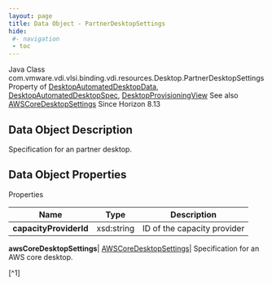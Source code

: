 ```yaml
---
layout: page
title: Data Object - PartnerDesktopSettings
hide:
 #- navigation
 - toc
---
```






Java Class
    com.vmware.vdi.vlsi.binding.vdi.resources.Desktop.PartnerDesktopSettings
Property of
     [DesktopAutomatedDesktopData](vdi.resources.Desktop.AutomatedDesktopData.md#field_detail), [DesktopAutomatedDesktopSpec](vdi.resources.Desktop.AutomatedDesktopSpec.md#field_detail), [DesktopProvisioningView](vdi.resources.Desktop.DesktopProvisioningView.md#field_detail)
See also
     [AWSCoreDesktopSettings](vdi.resources.Desktop.AWSCoreDesktopSettings.md)
Since 
    Horizon 8.13

## Data Object Description 

Specification for an partner desktop. 

## Data Object Properties

Properties

Name |  Type |  Description   
---|---|---  
**capacityProviderId**|  xsd:string|  ID of the capacity provider   
  
**awsCoreDesktopSettings**| [AWSCoreDesktopSettings](vdi.resources.Desktop.AWSCoreDesktopSettings.md)|  Specification for an AWS core desktop.   


[^1]

  
  

  

